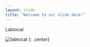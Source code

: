 ```yaml
---
layout: slide
title: "Welcome to our slide deck!"
---
```


Labtocat

![labtocat](https://octodex.github.com/images/labtocat.png)
{: .center}
